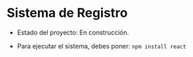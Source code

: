 <h1>Sistema de Registro</h1>

- Estado del proyecto: En construcción.

- Para ejecutar el sistema, debes poner:
  ```npm install react```
